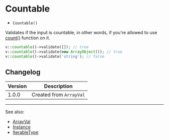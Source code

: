 # Countable

- `Countable()`

Validates if the input is countable, in other words, if you're allowed to use
[count()](http://php.net/count) function on it.

```php
v::countable()->validate([]); // true
v::countable()->validate(new ArrayObject()); // true
v::countable()->validate('string'); // false
```

## Changelog

Version | Description
--------|-------------
  1.0.0 | Created from `ArrayVal`

***
See also:

- [ArrayVal](ArrayVal.md)
- [Instance](Instance.md)
- [IterableType](IterableType.md)
